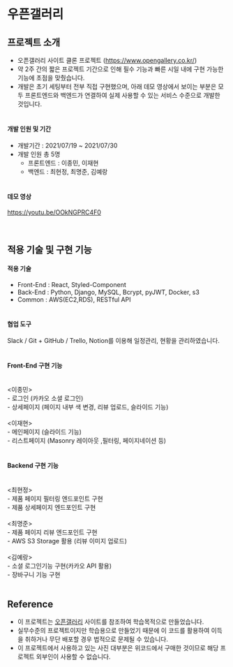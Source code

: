 # 우픈갤러리

## 프로젝트 소개
- 오픈갤러리 사이트 클론 프로젝트 (https://www.opengallery.co.kr/)
- 약 2주 간의 짧은 프로젝트 기간으로 인해 필수 기능과 빠른 시일 내에 구현 가능한 기능에 초점을 맞췄습니다.
- 개발은 초기 세팅부터 전부 직접 구현했으며, 아래 데모 영상에서 보이는 부분은 모두 프론트엔드와 백엔드가 연결하여 실제 사용할 수 있는 서비스 수준으로 개발한 것입니다.
<br></br>

#### 개발 인원 및 기간
- 개발기간 : 2021/07/19 ~ 2021/07/30
- 개발 인원 총 5명
   -  프론트엔드 : 이종민, 이재현
   -  백엔드 : 최현정, 최명준, 김예랑
<br></br>

#### 데모 영상
<a href=“https://youtu.be/OOkNGPRC4F0”>https://youtu.be/OOkNGPRC4F0</a>
<!-- <br> -->
<br>

## 적용 기술 및 구현 기능

#### 적용 기술
- Front-End : React, Styled-Component
- Back-End : Python, Django, MySQL, Bcrypt, pyJWT, Docker, s3
- Common : AWS(EC2,RDS), RESTful API
<br></br>

#### 협업 도구
Slack / Git + GitHub / Trello, Notion를 이용해 일정관리, 현황을 관리하였습니다.
<br></br>

#### Front-End 구현 기능
</br>
 <이종민> <br>
- 로그인 (카카오 소셜 로그인) <br>
- 상세페이지 (페이지 내부 색 변경, 리뷰 업로드, 슬라이드 기능)
<br></br>
<이재현> <br>
- 메인페이지 (슬라이드 기능) <br>
- 리스트페이지 (Masonry 레이아웃 ,필터링, 페이지네이션 등)
<br></br>

#### Backend 구현 기능
<br>
<최현정> <br>
- 제품 페이지 필터링 엔드포인트 구현 <br>
- 제품 상세페이지 엔드포인트 구현
<br></br>
<최명준> <br>
- 제품 페이지 리뷰 엔드포인트 구현 <br>
- AWS S3 Storage 활용 (리뷰 이미지 업로드)
<br></br>
<김예랑> <br>
- 소셜 로그인기능 구현(카카오 API 활용) <br>
- 장바구니 기능 구현
<br></br>

## Reference
- 이 프로젝트는 [오픈갤러리](https://www.opengallery.co.kr/) 사이트를 참조하여 학습목적으로 만들었습니다.
- 실무수준의 프로젝트이지만 학습용으로 만들었기 때문에 이 코드를 활용하여 이득을 취하거나 무단 배포할 경우 법적으로 문제될 수 있습니다.
- 이 프로젝트에서 사용하고 있는 사진 대부분은 위코드에서 구매한 것이므로 해당 프로젝트 외부인이 사용할 수 없습니다.

